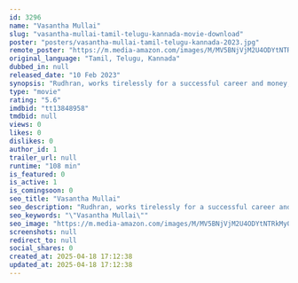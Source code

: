 ```yaml
---
id: 3296
name: "Vasantha Mullai"
slug: "vasantha-mullai-tamil-telugu-kannada-movie-download"
poster: "posters/vasantha-mullai-tamil-telugu-kannada-2023.jpg"
remote_poster: "https://m.media-amazon.com/images/M/MV5BNjVjM2U4ODYtNTRkMy00ZDY2LTg3ZDktNjliOTc0NzNiZDJkXkEyXkFqcGc@._V1_SX300.jpg"
original_language: "Tamil, Telugu, Kannada"
dubbed_in: null
released_date: "10 Feb 2023"
synopsis: "Rudhran, works tirelessly for a successful career and money, embarks on a romantic journey to spend quality time with his girlfriend Nila. On the way, he stays at the Vasantha Mullai Motel which takes him on a roller coaster ride."
type: "movie"
rating: "5.6"
imdbid: "tt13848958"
tmdbid: null
views: 0
likes: 0
dislikes: 0
author_id: 1
trailer_url: null
runtime: "108 min"
is_featured: 0
is_active: 1
is_comingsoon: 0
seo_title: "Vasantha Mullai"
seo_description: "Rudhran, works tirelessly for a successful career and money, embarks on a romantic journey to spend quality time with his girlfriend Nila. On the way, he stays at the Vasantha Mullai Motel which takes him on a roller coaster ride."
seo_keywords: "\"Vasantha Mullai\""
seo_image: "https://m.media-amazon.com/images/M/MV5BNjVjM2U4ODYtNTRkMy00ZDY2LTg3ZDktNjliOTc0NzNiZDJkXkEyXkFqcGc@._V1_SX300.jpg"
screenshots: null
redirect_to: null
social_shares: 0
created_at: 2025-04-18 17:12:38
updated_at: 2025-04-18 17:12:38
---
```


